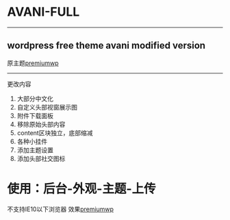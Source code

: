 # AVANI-FULL
***
## wordpress free theme avani modified version
原主题[premiumwp](https://github.com/premiumwp/avani)
***
更改内容
1. 大部分中文化
2. 自定义头部视窗展示图
3. 附件下载面板
4. 移除原始头部内容
5. content区块独立，底部缩减
6. 各种小挂件
7. 添加主题设置
8. 添加头部社交图标
# 使用：后台-外观-主题-上传
不支持IE10以下浏览器
效果[premiumwp](https://www.slowlyeof.me)
